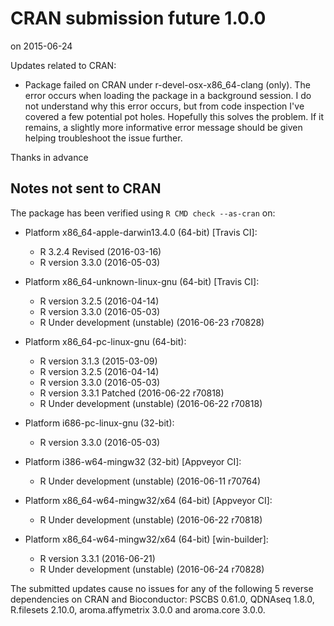 # CRAN submission future 1.0.0
on 2015-06-24

Updates related to CRAN:

* Package failed on CRAN under r-devel-osx-x86_64-clang (only).
  The error occurs when loading the package in a background session.
  I do not understand why this error occurs, but from code
  inspection I've covered a few potential pot holes.  Hopefully
  this solves the problem.  If it remains, a slightly more
  informative error message should be given helping troubleshoot
  the issue further.
  
Thanks in advance


## Notes not sent to CRAN
The package has been verified using `R CMD check --as-cran` on:

* Platform x86_64-apple-darwin13.4.0 (64-bit) [Travis CI]:
  - R 3.2.4 Revised (2016-03-16)
  - R version 3.3.0 (2016-05-03)
  
* Platform x86_64-unknown-linux-gnu (64-bit) [Travis CI]:
  - R version 3.2.5 (2016-04-14)
  - R version 3.3.0 (2016-05-03)
  - R Under development (unstable) (2016-06-23 r70828)

* Platform x86_64-pc-linux-gnu (64-bit):
  - R version 3.1.3 (2015-03-09)
  - R version 3.2.5 (2016-04-14)
  - R version 3.3.0 (2016-05-03)
  - R version 3.3.1 Patched (2016-06-22 r70818)
  - R Under development (unstable) (2016-06-22 r70818)

* Platform i686-pc-linux-gnu (32-bit):
  - R version 3.3.0 (2016-05-03)
  
* Platform i386-w64-mingw32 (32-bit) [Appveyor CI]:
  - R Under development (unstable) (2016-06-11 r70764)

* Platform x86_64-w64-mingw32/x64 (64-bit) [Appveyor CI]:
  - R Under development (unstable) (2016-06-22 r70818)

* Platform x86_64-w64-mingw32/x64 (64-bit) [win-builder]:
  - R version 3.3.1 (2016-06-21)
  - R Under development (unstable) (2016-06-24 r70828)

The submitted updates cause no issues for any of the following
5 reverse dependencies on CRAN and Bioconductor: PSCBS 0.61.0,
QDNAseq 1.8.0, R.filesets 2.10.0, aroma.affymetrix 3.0.0 and
aroma.core 3.0.0.
